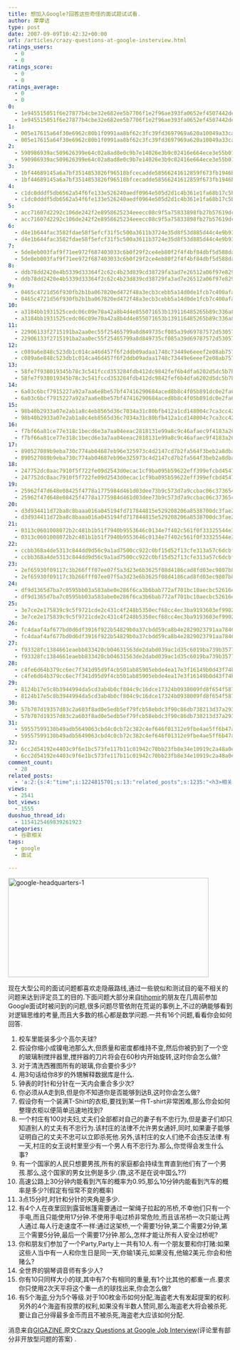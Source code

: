 ```yaml
---
title: 想加入Google?回答这些奇怪的面试题试试看.
author: 摩摩诘
type: post
date: 2007-09-09T10:42:32+00:00
url: /articles/crazy-questions-at-google-insterview.html
ratings_users:
  - 0
  - 0
ratings_score:
  - 0
  - 0
ratings_average:
  - 0
  - 0
0:
  - 1e945515051f6e27877b4cbe32e682ee5b7706f1e2f96ae393fa0652ef4507442de04a15f6d4d651e47d7a7f40ecd62a
  - 1e945515051f6e27877b4cbe32e682ee5b7706f1e2f96ae393fa0652ef4507442de04a15f6d4d651e47d7a7f40ecd62a
1:
  - 005e17615a64f30e6962c80b1f0991aa8bf62c3fc39fd3697969a620a10049a33cac27c8d5479774349aec6d5308b950
  - 005e17615a64f30e6962c80b1f0991aa8bf62c3fc39fd3697969a620a10049a33cac27c8d5479774349aec6d5308b950
2:
  - 590986939ac509626399e64c02a8ad8e0c9b7e14026e3b9c02416e664ece3e55b0101ec93d6d369643b67d2db02fe520
  - 590986939ac509626399e64c02a8ad8e0c9b7e14026e3b9c02416e664ece3e55b0101ec93d6d369643b67d2db02fe520
3:
  - 1bf44689145a6a7bf3514853826f96518bfcecadde58566241612859f673fb1946b8b234afb93da3fdb9502bd2d11474
  - 1bf44689145a6a7bf3514853826f96518bfcecadde58566241612859f673fb1946b8b234afb93da3fdb9502bd2d11474
4:
  - c1dc0dddf5db6562a54f6fe133e526240aedf0964e505d2d1c4b361e1fa68b17c5b0b5bb9b505882ade8065fb03b5cde
  - c1dc0dddf5db6562a54f6fe133e526240aedf0964e505d2d1c4b361e1fa68b17c5b0b5bb9b505882ade8065fb03b5cde
5:
  - acc71607d2292c106de242f2e8958625234eeecc08c9f5a75833898fb27b57619dcc1928a125896734f64625618e9b65
  - acc71607d2292c106de242f2e8958625234eeecc08c9f5a75833898fb27b57619dcc1928a125896734f64625618e9b65
6:
  - d4e1b644fac3582fdae58f5efcf31f5c500a3611b3724e35d8f53d885d44c4e9b93d29dd74f798e8410fea18b61043b3
  - d4e1b644fac3582fdae58f5efcf31f5c500a3611b3724e35d8f53d885d44c4e9b93d29dd74f798e8410fea18b61043b3
7:
  - 5de8eb003faf9f71ee972f687403033c6b0f29f2ce4eb80f2f4f4bf84dbf5d588daa8ec996d21bd37e1e5de120157a1c
  - 5de8eb003faf9f71ee972f687403033c6b0f29f2ce4eb80f2f4f4bf84dbf5d588daa8ec996d21bd37e1e5de120157a1c
8:
  - ddb78dd2420e4b5339d33364f2c62c4b23d839cd38729fa3ad7e26512a06f97e829d1c427867606310989835249972fb
  - ddb78dd2420e4b5339d33364f2c62c4b23d839cd38729fa3ad7e26512a06f97e829d1c427867606310989835249972fb
9:
  - 0465c4721d56f930fb2b1ba067820ed472f48a3ecb3cebb5a14d0de1fcb7c400afa14b2a7de9ccc315915b291518271d
  - 0465c4721d56f930fb2b1ba067820ed472f48a3ecb3cebb5a14d0de1fcb7c400afa14b2a7de9ccc315915b291518271d
10:
  - a3184bb1931525cedc06c09e70a42a8b4d4e855071653b139116485265b89c336a85f3742c9afc55e1360f7cbc05497a
  - a3184bb1931525cedc06c09e70a42a8b4d4e855071653b139116485265b89c336a85f3742c9afc55e1360f7cbc05497a
11:
  - 22906133f2715191ba2aa0ec55f25465799a8d849735cf085a39d69787572d53057e9c67e9a7e1ed351f7b3f46badc74
  - 22906133f2715191ba2aa0ec55f25465799a8d849735cf085a39d69787572d53057e9c67e9a7e1ed351f7b3f46badc74
12:
  - c089a6e848c523db1c014ca46d457f6f2ddb09adaa1748c73449e6eeef2e08ab75722c5e13ecbc0cfba58ce01427e684
  - c089a6e848c523db1c014ca46d457f6f2ddb09adaa1748c73449e6eeef2e08ab75722c5e13ecbc0cfba58ce01427e684
13:
  - 58fe7f938019345b78c3c541fccd353284fdb412dc9842fef6b4dfa6202d5dc5b7bb5de9250ee1b351ca691d471ded3e
  - 58fe7f938019345b78c3c541fccd353284fdb412dc9842fef6b4dfa6202d5dc5b7bb5de9250ee1b351ca691d471ded3e
14:
  - 6a03c6bcf7915227a92a7aa6e8be57bf47416290684aced8b8c4f05b891dc0e2fa61bd9c02d193349388b6c8a9a48431
  - 6a03c6bcf7915227a92a7aa6e8be57bf47416290684aced8b8c4f05b891dc0e2fa61bd9c02d193349388b6c8a9a48431
15:
  - 98b40b2933a07e2ab1a8c4eb8565d36c7034a31c80bfb412a1cd148004c7ca3cc4259c5ce1267a590286fb227c40dfde
  - 98b40b2933a07e2ab1a8c4eb8565d36c7034a31c80bfb412a1cd148004c7ca3cc4259c5ce1267a590286fb227c40dfde
16:
  - f7bf66a81ce77e318c1becd6e3a7aa04eeac2818131e99a8c9c46afaec9f4183a2658c44db117990518ea098283c7e7d
  - f7bf66a81ce77e318c1becd6e3a7aa04eeac2818131e99a8c9c46afaec9f4183a2658c44db117990518ea098283c7e7d
17:
  - 890527089b9eba730c774ab04687eb96e325973c4d2147cd7b2fa564f3beb2a8dba5a5eb71e9acff7b85b5f59ce284be
  - 890527089b9eba730c774ab04687eb96e325973c4d2147cd7b2fa564f3beb2a8dba5a5eb71e9acff7b85b5f59ce284be
18:
  - 247752dc0aac7910f5f722fe09d2543d0ecac1cf9ba095b59622eff399efcbd45479a603ddafd006a32be58a7be5dfe6
  - 247752dc0aac7910f5f722fe09d2543d0ecac1cf9ba095b59622eff399efcbd45479a603ddafd006a32be58a7be5dfe6
19:
  - 25962f47d648e08425f4778a1775984d461d03dee73b9c573d7a9ccbac06c373654815524a84a8b4d046c200a9a914f9
  - 25962f47d648e08425f4778a1775984d461d03dee73b9c573d7a9ccbac06c373654815524a84a8b4d046c200a9a914f9
20:
  - d3d934411d72ba8c8baaa016a045194fd717844815e529208206a8538700dc3fae2e8b15f60386765da64b81ff21c48e
  - d3d934411d72ba8c8baaa016a045194fd717844815e529208206a8538700dc3fae2e8b15f60386765da64b81ff21c48e
21:
  - 0313c0601008072b2c481b1b51f7940b9553646c0134e7f402c561f0f33325544e33cee4bc2a2adcfb4162be3356b3e0
  - 0313c0601008072b2c481b1b51f7940b9553646c0134e7f402c561f0f33325544e33cee4bc2a2adcfb4162be3356b3e0
22:
  - ccbb368a4de5313c844dd9d56c9a1ad7500cc922c0bf15d52f13cfe313a57c6dcbf7e850c1a26bdbada4bc8b2e13d732
  - ccbb368a4de5313c844dd9d56c9a1ad7500cc922c0bf15d52f13cfe313a57c6dcbf7e850c1a26bdbada4bc8b2e13d732
23:
  - 2ef65930f09117c3b266fff07ee07f5a3d23e6b3625f08d4186cad8fd03ec9807b8e1669ee805cae9372917a7695ee36
  - 2ef65930f09117c3b266fff07ee07f5a3d23e6b3625f08d4186cad8fd03ec9807b8e1669ee805cae9372917a7695ee36
24:
  - df9d1365d7ba7c0595bb03a583abe0e286f6ca3b6bab772af701bc10aecbc52616ebdaca4c564676d1cb6129e7803ee5
  - df9d1365d7ba7c0595bb03a583abe0e286f6ca3b6bab772af701bc10aecbc52616ebdaca4c564676d1cb6129e7803ee5
25:
  - 3e7ce2e175839c9c5f9721cde2c431c4f248b5350ecf68cc4ec3ba9193603ef990294fe9a3ac235816ec6f08e2c514f8
  - 3e7ce2e175839c9c5f9721cde2c431c4f248b5350ecf68cc4ec3ba9193603ef990294fe9a3ac235816ec6f08e2c514f8
26:
  - fc4daaf4af677bd0d6df3916f922b54829b0a37cbdd59ca8b4e2829023791aa7846d307eb3bf3f66910e70a6bfdf6851
  - fc4daaf4af677bd0d6df3916f922b54829b0a37cbdd59ca8b4e2829023791aa7846d307eb3bf3f66910e70a6bfdf6851
27:
  - f93328fc1384661eaebb833420cb04631563de2dabd039ac1d35c6019ba739b3577b696fbf5919c2c201a8e95e25603e
  - f93328fc1384661eaebb833420cb04631563de2dabd039ac1d35c6019ba739b3577b696fbf5919c2c201a8e95e25603e
28:
  - c4fe6d64b379cc6ec7f341d95d9f4cb501ab85905ebde4ea17e3f16149b0d43f74b76ea9c8cea3773573346afb08d188
  - c4fe6d64b379cc6ec7f341d95d9f4cb501ab85905ebde4ea17e3f16149b0d43f74b76ea9c8cea3773573346afb08d188
29:
  - 8124b17e5c8b3944994da5cd3ab4b0cf804c9c16dce17324b0938009fd8f654f587f846d8d1dbc3eff8fff4638d6ab9c
  - 8124b17e5c8b3944994da5cd3ab4b0cf804c9c16dce17324b0938009fd8f654f587f846d8d1dbc3eff8fff4638d6ab9c
30:
  - 57b707d19357d83c2a603f8ad0e5edb5ef79fcb58ebdc3f90c86db738213d37a29327e52df77b23f22bbbb03d272f4a6
  - 57b707d19357d83c2a603f8ad0e5edb5ef79fcb58ebdc3f90c86db738213d37a29327e52df77b23f22bbbb03d272f4a6
31:
  - 59557599130b49adb5649063cbd4c0cb72c382c4ef646f01312e9fbe4ae5ff6b47ae86a8c1e179461ee6abc064cef7d9
  - 59557599130b49adb5649063cbd4c0cb72c382c4ef646f01312e9fbe4ae5ff6b47ae86a8c1e179461ee6abc064cef7d9
32:
  - 6cc2d54192e4403c9f6e1bc573fe117b11c01942c70bb23fb8e34e10919c2a48a0ee92532495bde53c612eac1738e2d1
  - 6cc2d54192e4403c9f6e1bc573fe117b11c01942c70bb23fb8e34e10919c2a48a0ee92532495bde53c612eac1738e2d1
comment_count:
  - 28
related_posts:
  - 'a:2:{s:4:"time";i:1224815701;s:13:"related_posts";s:1235:"<h3>相关日志</h3><ul class="related_post"><li><a href="http://www.digglife.cn/articles/adsense-for-feed-review.html" title="Google AdSense的Feed广告">Google AdSense的Feed广告</a></li><li><a href="http://www.digglife.cn/articles/google-maps-japan-street-view.html" title="Google地图日本版加入街景(Street View)功能">Google地图日本版加入街景(Street View)功能</a></li><li><a href="http://www.digglife.cn/articles/knol-open.html" title="Google的维基百科Knol正式开放">Google的维基百科Knol正式开放</a></li><li><a href="http://www.digglife.cn/articles/google-docs-templates.html" title="使用开放的模板创建Google文件">使用开放的模板创建Google文件</a></li><li><a href="http://www.digglife.cn/articles/adsense-referrals-retired.html" title="Adsense推介计划将在8月底暂停">Adsense推介计划将在8月底暂停</a></li><li><a href="http://www.digglife.cn/articles/add-google-toolbar-functions-firefox3.html" title="给Firefox 3添加Google Toolbar的功能">给Firefox 3添加Google Toolbar的功能</a></li><li><a href="http://www.digglife.cn/articles/you-are-not-japanese.html" title="Google翻译:你不是日本人">Google翻译:你不是日本人</a></li></ul>";}'
views:
  - 2541
bot_views:
  - 1555
duoshuo_thread_id:
  - 1154125469839261923
categories:
  - 谷歌相关
tags:
  - google
  - 面试

---
```

[<img width="450" src="https://www.digglife.net/wp-content/uploads/3/379/2007/09/google-headquarters-1-thumb.jpg" alt="google-headquarters-1" height="223" id="id" />][1]

现在大型公司的面试问题都喜欢走隐蔽路线,通过一些貌似和测试目的毫不相关的问题来达到评定员工的目的.下面问题大部分来自<a target="_blank" href="http://tihomir.org/crazy-questions-at-google-job-interview/" title="Google面试问题">tihomir</a>的朋友在几周前参加Google面试时被问到的问题,很多问题尽管依附在荒诞的事例上,不过的确能够看到对逻辑思维的考量,而且大多数的核心都是数学问题.一共有16个问题,看看你会如何回答.

<!--more-->

  1. 校车里能装多少个高尔夫球?
  2. 假设你缩小成镍电池那么大,但质量和密度都维持不变,然后你被扔到了一个空的玻璃制搅拌器里,搅拌器的刀片将会在60秒内开始旋转,这时你会怎么做?
  3. 对于清洗西雅图所有的玻璃,你会要价多少?
  4. 用3句话给你8岁的外甥解释数据库是什么.
  5. 钟表的时针和分针在一天内会重合多少次?
  6. 你必须从A走到B,但是你不知道你是否能够到达B,这时你会怎么做?
  7. 假设你有一个装满T-Shirt的衣柜,要找到某一件T-shirt非常困难,那么你会如何整理衣柜以便简单迅速地找到?
  8. 一个村庄有100对夫妇,丈夫们全部都对自己的妻子有不忠行为,但是妻子们却只知道别人的丈夫有不忠行为.该村庄的法律不允许男女通奸,同时,如果妻子能够证明自己的丈夫不忠可以立即杀死他.另外,该村庄的女人们绝不会违反法律.有一天,村庄的女王说村里至少有一个男人有不忠行为.那么,你觉得会发生什么事?
  9. 有一个国家的人民只想要男孩,所有的家庭都会持续生育直到他们有了一个男孩.那么,这个国家的男女比例是多少.(靠,这不是在说中国么??)
 10. 高速公路上30分钟内能看到汽车的概率为0.95,那么10分钟内能看到汽车的概率是多少?(假定有恒常不变的概率)
 11. 3点15分时,时针和分针的夹角是多少.
 12. 有4个人在夜里回到露营帐篷需要通过一架绳子拉起的吊桥,不幸他们只有一个手电,而且只能使用17分钟.不使用手电过桥非常危险,而且该吊桥一次只能让两人通过.每人行走速度不一样:通过这架桥,一个需要1分钟,第二个需要2分钟,第三个需要5分钟,最后一个需要17分钟.那么,怎样才能让所有人安全过桥呢?
 13. 你和朋友们参加了一个Party,Party上一共有10人.有一个朋友要和你打赌:如果这些人当中有一人和你生日是同一天,你输1美元,如果没有,他输2美元.你会和他赌么?
 14. 全世界的钢琴调音师有多少人?
 15. 你有10只同样大小的球,其中有7个有相同的重量,有1个比其他的都重一点.要求你只使用2次天平将这个重一点的球找出来,你会怎么做?
 16. 有5个海盗,分为5个等级.对于100枚金币如何分配,海盗老大有发起提案的权利.另外的4个海盗有投票的权利,如果没有半数人赞同,那么海盗老大将会被杀死.要让自己分得最多金币而且不被杀死,海盗老大应该如何分配.

消息来自<a target="_blank" href="http://gigazine.net/index.php?/news/comments/20070909_google_job_interview/" title="Google面试问题">GIGAZINE</a>,原文[Crazy Questions at Google Job Interview][2](评论里有部分非开放型问题的答案) .

 [1]: https://www.digglife.net/wp-content/uploads/3/379/2007/09/google-headquarters-1.jpg
 [2]: http://tihomir.org/crazy-questions-at-google-job-interview/ "google面试问题"
